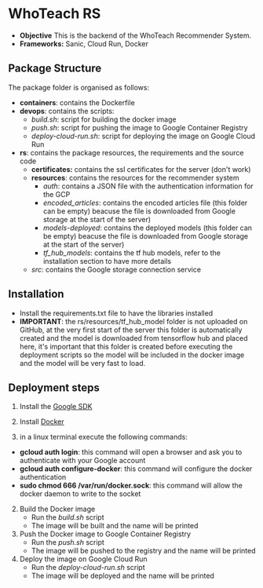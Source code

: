 # WhoTeach RS

* **Objective** This is the backend of the WhoTeach Recommender System.
* **Frameworks:** Sanic, Cloud Run, Docker


## Package Structure
The package folder is organised as follows:

* **containers**: contains the Dockerfile
* **devops**: contains the scripts:
    * _build.sh_: script for building the docker image
    * _push.sh_: script for pushing the image to Google Container Registry
    * _deploy-cloud-run.sh_: script for deploying the image on Google Cloud Run
* **rs**: contains the package resources, the requirements and the source code
  * **certificates:** contains the ssl certificates for the server (don't work)
  * **resources**: contains the resources for the recommender system
    * _auth_: contains a JSON file with the authentication information for the GCP
    * _encoded_articles_: contains the encoded articles file (this folder can be empty) beacuse the file is downloaded from Google storage at the start of the server)
    * _models-deployed_: contains the deployed models (this folder can be empty) beacuse the file is downloaded from Google storage at the start of the server)
    * _tf_hub_models_: contains the tf hub models, refer to the installation section to have more details
  * _src_: contains the Google storage connection service

## Installation
* Install the requirements.txt file to have the libraries installed
* **IMPORTANT**: the rs/resources/tf_hub_model folder is not uploaded on GitHub, at the very first start of the server this folder is automatically created and the model is downloaded from tensorflow hub and placed here, it's important that this folder is created before executing the deployment scripts so the model will be included in the docker image and the model will be very fast to load.



## Deployment steps
1. Install the [Google SDK](https://cloud.google.com/sdk/docs/install)
2. Install [Docker](https://docs.docker.com/engine/install)

3. in a linux terminal execute the following commands:
  * **gcloud auth login**: this command will open a browser and ask you to authenticate with your Google account
  * **gcloud auth configure-docker**: this command will configure the docker authentication
  * **sudo chmod 666 /var/run/docker.sock**: this command will allow the docker daemon to write to the socket
2. Build the Docker image
    * Run the _build.sh_ script
    * The image will be built and the name will be printed
3. Push the Docker image to Google Container Registry
    * Run the _push.sh_ script
    * The image will be pushed to the registry and the name will be printed
4. Deploy the image on Google Cloud Run
    * Run the _deploy-cloud-run.sh_ script
    * The image will be deployed and the name will be printed